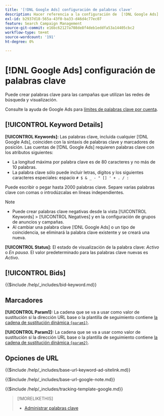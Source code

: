 ```yaml
---
title: '[!DNL Google Ads] configuración de palabras clave'
description: Hacer referencia a la configuración de  [!DNL Google Ads] palabras clave.
exl-id: b2937d18-565a-43f0-ba33-d46d4c77ec07
feature: Search Campaign Management
source-git-commit: e16bc62127a708de8f4deb1eddfa53a14405cbc2
workflow-type: tm+mt
source-wordcount: '191'
ht-degree: 0%

---
```


# [!DNL Google Ads] configuración de palabras clave

Puede crear palabras clave para las campañas que utilizan las redes de búsqueda y visualización.

Consulte la ayuda de Google Ads para [límites de palabras clave por cuenta](https://support.google.com/google-ads/answer/6372658).

## [!UICONTROL Keyword Details]

**[!UICONTROL Keywords]:** Las palabras clave, incluida cualquier [!DNL Google Ads], coinciden con la sintaxis de palabras clave y marcadores de posición. Las cuentas de [!DNL Google Ads] requieren palabras clave con los atributos siguientes:

* La longitud máxima por palabra clave es de 80 caracteres y no más de 10 palabras.
* La palabra clave sólo puede incluir letras, dígitos y los siguientes caracteres especiales: espacio `# $ & _ - " [] ' + . / :`

Puede escribir o pegar hasta 2000 palabras clave. Separe varias palabras clave con comas o introdúzcalas en líneas independientes.

>[!NOTE]
>
>* Puede crear palabras clave negativas desde la vista [!UICONTROL Keywords] > [!UICONTROL Negatives] y en la configuración de grupos de anuncios y campañas.
>* Al cambiar una palabra clave [!DNL Google Ads] o un tipo de coincidencia, se eliminará la palabra clave existente y se creará una nueva.

**[!UICONTROL Status]:** El estado de visualización de la palabra clave: *Activo* o *En pausa*. El valor predeterminado para las palabras clave nuevas es *Activo*.

## [!UICONTROL Bids]

<!-- **[!UICONTROL Bid]:** -->

{{$include /help/_includes/bid-keyword.md}}

## Marcadores

**[!UICONTROL Param1]:** La cadena que se va a usar como valor de sustitución si la dirección URL base o la plantilla de seguimiento contiene [la cadena de sustitución dinámica `{param1}`](https://support.google.com/google-ads/answer/6305348).

**[!UICONTROL Param2]:** La cadena que se va a usar como valor de sustitución si la dirección URL base o la plantilla de seguimiento contiene [la cadena de sustitución dinámica `{param2}`](https://support.google.com/google-ads/answer/6305348).

## Opciones de URL

<!-- **[!UICONTROL Base URl]:** -->

{{$include /help/_includes/base-url-keyword-ad-sitelink.md}}

<!-- **[note for Base URL field]:** -->

{{$include /help/_includes/base-url-google-note.md}}

<!-- **[!UICONTROL Tracking Template]:** -->

{{$include /help/_includes/tracking-template-google.md}}

>[!MORELIKETHIS]
>
>* [Administrar palabras clave](/help/search-social-commerce/campaign-management/campaigns/keyword-manage.md)
